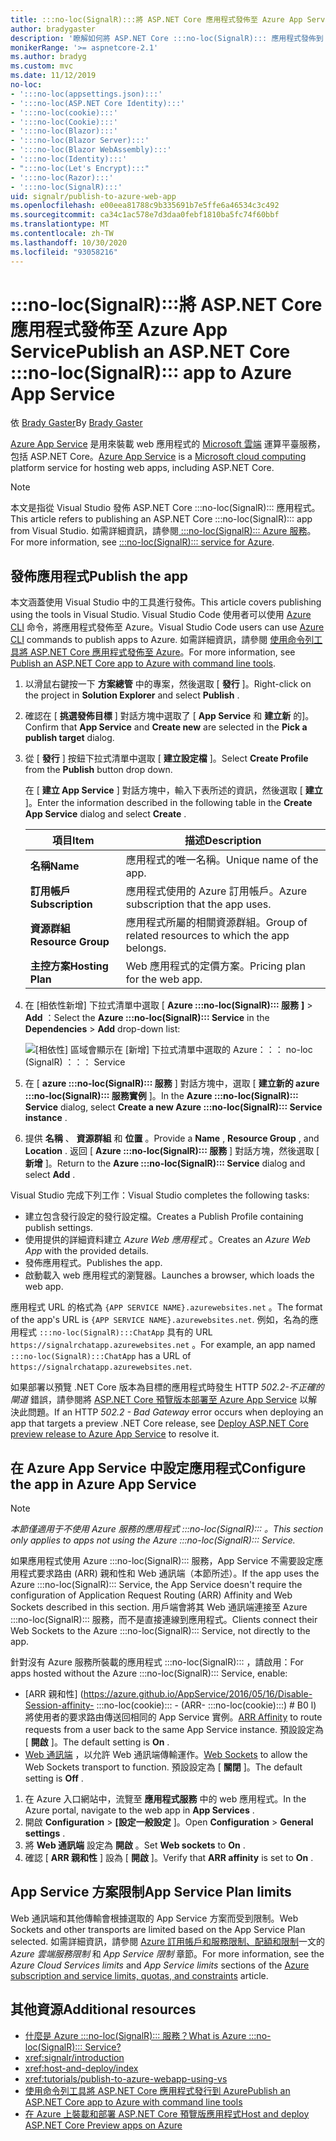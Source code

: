 ```yaml
---
title: :::no-loc(SignalR):::將 ASP.NET Core 應用程式發佈至 Azure App Service
author: bradygaster
description: '瞭解如何將 ASP.NET Core :::no-loc(SignalR)::: 應用程式發佈到 Azure App Service。'
monikerRange: '>= aspnetcore-2.1'
ms.author: bradyg
ms.custom: mvc
ms.date: 11/12/2019
no-loc:
- ':::no-loc(appsettings.json):::'
- ':::no-loc(ASP.NET Core Identity):::'
- ':::no-loc(cookie):::'
- ':::no-loc(Cookie):::'
- ':::no-loc(Blazor):::'
- ':::no-loc(Blazor Server):::'
- ':::no-loc(Blazor WebAssembly):::'
- ':::no-loc(Identity):::'
- ":::no-loc(Let's Encrypt):::"
- ':::no-loc(Razor):::'
- ':::no-loc(SignalR):::'
uid: signalr/publish-to-azure-web-app
ms.openlocfilehash: e00eea81788c9b335691b7e5ffe6a46534c3c492
ms.sourcegitcommit: ca34c1ac578e7d3daa0febf1810ba5fc74f60bbf
ms.translationtype: MT
ms.contentlocale: zh-TW
ms.lasthandoff: 10/30/2020
ms.locfileid: "93058216"
---
```

# <a name="publish-an-aspnet-core-no-locsignalr-app-to-azure-app-service"></a><span data-ttu-id="ba5a0-103">:::no-loc(SignalR):::將 ASP.NET Core 應用程式發佈至 Azure App Service</span><span class="sxs-lookup"><span data-stu-id="ba5a0-103">Publish an ASP.NET Core :::no-loc(SignalR)::: app to Azure App Service</span></span>

<span data-ttu-id="ba5a0-104">依 [Brady Gaster](https://twitter.com/bradygaster)</span><span class="sxs-lookup"><span data-stu-id="ba5a0-104">By [Brady Gaster](https://twitter.com/bradygaster)</span></span>

<span data-ttu-id="ba5a0-105">[Azure App Service](/azure/app-service/app-service-web-overview) 是用來裝載 web 應用程式的 [Microsoft 雲端](https://azure.microsoft.com/) 運算平臺服務，包括 ASP.NET Core。</span><span class="sxs-lookup"><span data-stu-id="ba5a0-105">[Azure App Service](/azure/app-service/app-service-web-overview) is a [Microsoft cloud computing](https://azure.microsoft.com/) platform service for hosting web apps, including ASP.NET Core.</span></span>

> [!NOTE]
> <span data-ttu-id="ba5a0-106">本文是指從 Visual Studio 發佈 ASP.NET Core :::no-loc(SignalR)::: 應用程式。</span><span class="sxs-lookup"><span data-stu-id="ba5a0-106">This article refers to publishing an ASP.NET Core :::no-loc(SignalR)::: app from Visual Studio.</span></span> <span data-ttu-id="ba5a0-107">如需詳細資訊，請參閱[ :::no-loc(SignalR)::: Azure 服務](https://azure.microsoft.com/services/signalr-service)。</span><span class="sxs-lookup"><span data-stu-id="ba5a0-107">For more information, see [:::no-loc(SignalR)::: service for Azure](https://azure.microsoft.com/services/signalr-service).</span></span>

## <a name="publish-the-app"></a><span data-ttu-id="ba5a0-108">發佈應用程式</span><span class="sxs-lookup"><span data-stu-id="ba5a0-108">Publish the app</span></span>

<span data-ttu-id="ba5a0-109">本文涵蓋使用 Visual Studio 中的工具進行發佈。</span><span class="sxs-lookup"><span data-stu-id="ba5a0-109">This article covers publishing using the tools in Visual Studio.</span></span> <span data-ttu-id="ba5a0-110">Visual Studio Code 使用者可以使用 [Azure CLI](/cli/azure) 命令，將應用程式發佈至 Azure。</span><span class="sxs-lookup"><span data-stu-id="ba5a0-110">Visual Studio Code users can use [Azure CLI](/cli/azure) commands to publish apps to Azure.</span></span> <span data-ttu-id="ba5a0-111">如需詳細資訊，請參閱 [使用命令列工具將 ASP.NET Core 應用程式發佈至 Azure](/azure/app-service/app-service-web-get-started-dotnet)。</span><span class="sxs-lookup"><span data-stu-id="ba5a0-111">For more information, see [Publish an ASP.NET Core app to Azure with command line tools](/azure/app-service/app-service-web-get-started-dotnet).</span></span>

1. <span data-ttu-id="ba5a0-112">以滑鼠右鍵按一下 **方案總管** 中的專案，然後選取 [ **發行** ]。</span><span class="sxs-lookup"><span data-stu-id="ba5a0-112">Right-click on the project in **Solution Explorer** and select **Publish** .</span></span>

1. <span data-ttu-id="ba5a0-113">確認在 [ **挑選發佈目標** ] 對話方塊中選取了 [ **App Service** 和 **建立新** 的]。</span><span class="sxs-lookup"><span data-stu-id="ba5a0-113">Confirm that **App Service** and **Create new** are selected in the **Pick a publish target** dialog.</span></span>

1. <span data-ttu-id="ba5a0-114">從 [ **發行** ] 按鈕下拉式清單中選取 [ **建立設定檔** ]。</span><span class="sxs-lookup"><span data-stu-id="ba5a0-114">Select **Create Profile** from the **Publish** button drop down.</span></span>

   <span data-ttu-id="ba5a0-115">在 [ **建立 App Service** ] 對話方塊中，輸入下表所述的資訊，然後選取 [ **建立** ]。</span><span class="sxs-lookup"><span data-stu-id="ba5a0-115">Enter the information described in the following table in the **Create App Service** dialog and select **Create** .</span></span>

   | <span data-ttu-id="ba5a0-116">項目</span><span class="sxs-lookup"><span data-stu-id="ba5a0-116">Item</span></span>               | <span data-ttu-id="ba5a0-117">描述</span><span class="sxs-lookup"><span data-stu-id="ba5a0-117">Description</span></span> |
   | ------------------ | ----------- |
   | <span data-ttu-id="ba5a0-118">**名稱**</span><span class="sxs-lookup"><span data-stu-id="ba5a0-118">**Name**</span></span>           | <span data-ttu-id="ba5a0-119">應用程式的唯一名稱。</span><span class="sxs-lookup"><span data-stu-id="ba5a0-119">Unique name of the app.</span></span> |
   | <span data-ttu-id="ba5a0-120">**訂用帳戶**</span><span class="sxs-lookup"><span data-stu-id="ba5a0-120">**Subscription**</span></span>   | <span data-ttu-id="ba5a0-121">應用程式使用的 Azure 訂用帳戶。</span><span class="sxs-lookup"><span data-stu-id="ba5a0-121">Azure subscription that the app uses.</span></span> |
   | <span data-ttu-id="ba5a0-122">**資源群組**</span><span class="sxs-lookup"><span data-stu-id="ba5a0-122">**Resource Group**</span></span> | <span data-ttu-id="ba5a0-123">應用程式所屬的相關資源群組。</span><span class="sxs-lookup"><span data-stu-id="ba5a0-123">Group of related resources to which the app belongs.</span></span> |
   | <span data-ttu-id="ba5a0-124">**主控方案**</span><span class="sxs-lookup"><span data-stu-id="ba5a0-124">**Hosting Plan**</span></span>   | <span data-ttu-id="ba5a0-125">Web 應用程式的定價方案。</span><span class="sxs-lookup"><span data-stu-id="ba5a0-125">Pricing plan for the web app.</span></span> |

1. <span data-ttu-id="ba5a0-126">在 [相依性新增] 下拉式清單中選取 [ **Azure :::no-loc(SignalR)::: 服務** **]**  >  **Add** ：</span><span class="sxs-lookup"><span data-stu-id="ba5a0-126">Select the **Azure :::no-loc(SignalR)::: Service** in the **Dependencies** > **Add** drop-down list:</span></span>

   ![[相依性] 區域會顯示在 [新增] 下拉式清單中選取的 Azure：：： no-loc (SignalR) ：：： Service](publish-to-azure-web-app/_static/signalr-service-dependency.png)

1. <span data-ttu-id="ba5a0-128">在 [ **azure :::no-loc(SignalR)::: 服務** ] 對話方塊中，選取 [ **建立新的 azure :::no-loc(SignalR)::: 服務實例** ]。</span><span class="sxs-lookup"><span data-stu-id="ba5a0-128">In the **Azure :::no-loc(SignalR)::: Service** dialog, select **Create a new Azure :::no-loc(SignalR)::: Service instance** .</span></span>

1. <span data-ttu-id="ba5a0-129">提供 **名稱** 、 **資源群組** 和 **位置** 。</span><span class="sxs-lookup"><span data-stu-id="ba5a0-129">Provide a **Name** , **Resource Group** , and **Location** .</span></span> <span data-ttu-id="ba5a0-130">返回 [ **Azure :::no-loc(SignalR)::: 服務** ] 對話方塊，然後選取 [ **新增** ]。</span><span class="sxs-lookup"><span data-stu-id="ba5a0-130">Return to the **Azure :::no-loc(SignalR)::: Service** dialog and select **Add** .</span></span>

<span data-ttu-id="ba5a0-131">Visual Studio 完成下列工作：</span><span class="sxs-lookup"><span data-stu-id="ba5a0-131">Visual Studio completes the following tasks:</span></span>

* <span data-ttu-id="ba5a0-132">建立包含發行設定的發行設定檔。</span><span class="sxs-lookup"><span data-stu-id="ba5a0-132">Creates a Publish Profile containing publish settings.</span></span>
* <span data-ttu-id="ba5a0-133">使用提供的詳細資料建立 *Azure Web 應用程式* 。</span><span class="sxs-lookup"><span data-stu-id="ba5a0-133">Creates an *Azure Web App* with the provided details.</span></span>
* <span data-ttu-id="ba5a0-134">發佈應用程式。</span><span class="sxs-lookup"><span data-stu-id="ba5a0-134">Publishes the app.</span></span>
* <span data-ttu-id="ba5a0-135">啟動載入 web 應用程式的瀏覽器。</span><span class="sxs-lookup"><span data-stu-id="ba5a0-135">Launches a browser, which loads the web app.</span></span>

<span data-ttu-id="ba5a0-136">應用程式 URL 的格式為 `{APP SERVICE NAME}.azurewebsites.net` 。</span><span class="sxs-lookup"><span data-stu-id="ba5a0-136">The format of the app's URL is `{APP SERVICE NAME}.azurewebsites.net`.</span></span> <span data-ttu-id="ba5a0-137">例如，名為的應用程式 `:::no-loc(SignalR):::ChatApp` 具有的 URL `https://signalrchatapp.azurewebsites.net` 。</span><span class="sxs-lookup"><span data-stu-id="ba5a0-137">For example, an app named `:::no-loc(SignalR):::ChatApp` has a URL of `https://signalrchatapp.azurewebsites.net`.</span></span>

<span data-ttu-id="ba5a0-138">如果部署以預覽 .NET Core 版本為目標的應用程式時發生 HTTP *502.2-不正確的閘道* 錯誤，請參閱將 [ASP.NET Core 預覽版本部署至 Azure App Service](xref:host-and-deploy/azure-apps/index#deploy-aspnet-core-preview-release-to-azure-app-service) 以解決此問題。</span><span class="sxs-lookup"><span data-stu-id="ba5a0-138">If an HTTP *502.2 - Bad Gateway* error occurs when deploying an app that targets a preview .NET Core release, see [Deploy ASP.NET Core preview release to Azure App Service](xref:host-and-deploy/azure-apps/index#deploy-aspnet-core-preview-release-to-azure-app-service) to resolve it.</span></span>

## <a name="configure-the-app-in-azure-app-service"></a><span data-ttu-id="ba5a0-139">在 Azure App Service 中設定應用程式</span><span class="sxs-lookup"><span data-stu-id="ba5a0-139">Configure the app in Azure App Service</span></span>

> [!NOTE]
> <span data-ttu-id="ba5a0-140">*本節僅適用于不使用 Azure 服務的應用程式 :::no-loc(SignalR)::: 。*</span><span class="sxs-lookup"><span data-stu-id="ba5a0-140">*This section only applies to apps not using the Azure :::no-loc(SignalR)::: Service.*</span></span>
>
> <span data-ttu-id="ba5a0-141">如果應用程式使用 Azure :::no-loc(SignalR)::: 服務，App Service 不需要設定應用程式要求路由 (ARR) 親和性和 Web 通訊端（本節所述）。</span><span class="sxs-lookup"><span data-stu-id="ba5a0-141">If the app uses the Azure :::no-loc(SignalR)::: Service, the App Service doesn't require the configuration of Application Request Routing (ARR) Affinity and Web Sockets described in this section.</span></span> <span data-ttu-id="ba5a0-142">用戶端會將其 Web 通訊端連接至 Azure :::no-loc(SignalR)::: 服務，而不是直接連線到應用程式。</span><span class="sxs-lookup"><span data-stu-id="ba5a0-142">Clients connect their Web Sockets to the Azure :::no-loc(SignalR)::: Service, not directly to the app.</span></span>

<span data-ttu-id="ba5a0-143">針對沒有 Azure 服務所裝載的應用程式 :::no-loc(SignalR)::: ，請啟用：</span><span class="sxs-lookup"><span data-stu-id="ba5a0-143">For apps hosted without the Azure :::no-loc(SignalR)::: Service, enable:</span></span>

* <span data-ttu-id="ba5a0-144">[ARR 親和性] (https://azure.github.io/AppService/2016/05/16/Disable-Session-affinity- :::no-loc(cookie)::: - (ARR- :::no-loc(cookie):::) # B0 l) 將使用者的要求路由傳送回相同的 App Service 實例。</span><span class="sxs-lookup"><span data-stu-id="ba5a0-144">[ARR Affinity](https://azure.github.io/AppService/2016/05/16/Disable-Session-affinity-:::no-loc(cookie):::-(ARR-:::no-loc(cookie):::)-for-Azure-web-apps.html) to route requests from a user back to the same App Service instance.</span></span> <span data-ttu-id="ba5a0-145">預設設定為 [ **開啟** ]。</span><span class="sxs-lookup"><span data-stu-id="ba5a0-145">The default setting is **On** .</span></span>
* <span data-ttu-id="ba5a0-146">[Web 通訊端](xref:fundamentals/websockets) ，以允許 Web 通訊端傳輸運作。</span><span class="sxs-lookup"><span data-stu-id="ba5a0-146">[Web Sockets](xref:fundamentals/websockets) to allow the Web Sockets transport to function.</span></span> <span data-ttu-id="ba5a0-147">預設設定為 [ **關閉** ]。</span><span class="sxs-lookup"><span data-stu-id="ba5a0-147">The default setting is **Off** .</span></span>

1. <span data-ttu-id="ba5a0-148">在 Azure 入口網站中，流覽至 **應用程式服務** 中的 web 應用程式。</span><span class="sxs-lookup"><span data-stu-id="ba5a0-148">In the Azure portal, navigate to the web app in **App Services** .</span></span>
1. <span data-ttu-id="ba5a0-149">開啟 **Configuration**  >  **[設定一般設定** ]。</span><span class="sxs-lookup"><span data-stu-id="ba5a0-149">Open **Configuration** > **General settings** .</span></span>
1. <span data-ttu-id="ba5a0-150">將 **Web 通訊端** 設定為 **開啟** 。</span><span class="sxs-lookup"><span data-stu-id="ba5a0-150">Set **Web sockets** to **On** .</span></span>
1. <span data-ttu-id="ba5a0-151">確認 [ **ARR 親和性** ] 設為 [ **開啟** ]。</span><span class="sxs-lookup"><span data-stu-id="ba5a0-151">Verify that **ARR affinity** is set to **On** .</span></span>

## <a name="app-service-plan-limits"></a><span data-ttu-id="ba5a0-152">App Service 方案限制</span><span class="sxs-lookup"><span data-stu-id="ba5a0-152">App Service Plan limits</span></span>

<span data-ttu-id="ba5a0-153">Web 通訊端和其他傳輸會根據選取的 App Service 方案而受到限制。</span><span class="sxs-lookup"><span data-stu-id="ba5a0-153">Web Sockets and other transports are limited based on the App Service Plan selected.</span></span> <span data-ttu-id="ba5a0-154">如需詳細資訊，請參閱 [Azure 訂用帳戶和服務限制、配額和限制](/azure/azure-subscription-service-limits#app-service-limits)一文的 *Azure 雲端服務限制* 和 *App Service 限制* 章節。</span><span class="sxs-lookup"><span data-stu-id="ba5a0-154">For more information, see the *Azure Cloud Services limits* and *App Service limits* sections of the [Azure subscription and service limits, quotas, and constraints](/azure/azure-subscription-service-limits#app-service-limits) article.</span></span>

## <a name="additional-resources"></a><span data-ttu-id="ba5a0-155">其他資源</span><span class="sxs-lookup"><span data-stu-id="ba5a0-155">Additional resources</span></span>

* [<span data-ttu-id="ba5a0-156">什麼是 Azure :::no-loc(SignalR)::: 服務？</span><span class="sxs-lookup"><span data-stu-id="ba5a0-156">What is Azure :::no-loc(SignalR)::: Service?</span></span>](/azure/azure-signalr/signalr-overview)
* <xref:signalr/introduction>
* <xref:host-and-deploy/index>
* <xref:tutorials/publish-to-azure-webapp-using-vs>
* [<span data-ttu-id="ba5a0-157">使用命令列工具將 ASP.NET Core 應用程式發行到 Azure</span><span class="sxs-lookup"><span data-stu-id="ba5a0-157">Publish an ASP.NET Core app to Azure with command line tools</span></span>](/azure/app-service/app-service-web-get-started-dotnet)
* [<span data-ttu-id="ba5a0-158">在 Azure 上裝載和部署 ASP.NET Core 預覽版應用程式</span><span class="sxs-lookup"><span data-stu-id="ba5a0-158">Host and deploy ASP.NET Core Preview apps on Azure</span></span>](xref:host-and-deploy/azure-apps/index#deploy-aspnet-core-preview-release-to-azure-app-service)
